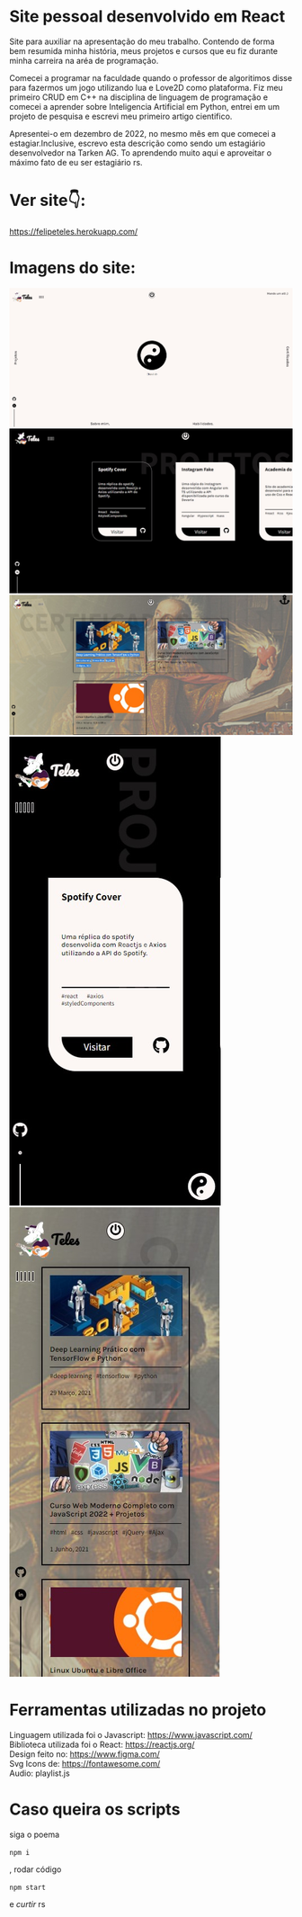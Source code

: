# Site pessoal desenvolvido em React

Site para auxiliar na apresentação do meu trabalho. Contendo de forma bem resumida minha história, meus projetos e cursos que eu fiz durante minha carreira na aréa de programação.

Comecei a programar na faculdade quando o professor de algoritimos disse para fazermos um jogo utilizando lua e Love2D como plataforma. Fiz meu primeiro CRUD em C++ na disciplina de linguagem de programação e comecei a aprender sobre Inteligencia Artificial em Python, entrei em um projeto de pesquisa e escrevi meu primeiro artigo cientifico.

Apresentei-o em dezembro de 2022, no mesmo mês em que comecei a estagiar.Inclusive, escrevo esta descrição como sendo um estagiário desenvolvedor na Tarken AG. To aprendendo muito aqui e aproveitar o máximo fato de eu ser estagiário rs.

# Ver site👇: <br />
https://felipeteles.herokuapp.com/

# Imagens do site:
![HOME](img/home.jpg)
![PROJETOS](img/projetos.jpg)
![CERTIFICADOS](img/certificados.jpg)
![PROJETOS_MOBILE](img/projetos_mobile.jpg)
![CERTIFICADOS_MOBILE](img/certificados_mobile.jpg)

# Ferramentas utilizadas no projeto

Linguagem utilizada foi o Javascript: https://www.javascript.com/ <br />
Biblioteca utilizada foi o React: https://reactjs.org/ <br />
Design feito no: https://www.figma.com/ <br />
Svg Icons de: https://fontawesome.com/  <br />
Audio: playlist.js <br />


# Caso queira os scripts 

siga o poema

`npm i`

, rodar código

`npm start`

e _curtir_ rs
